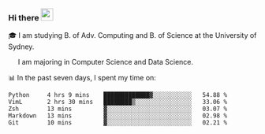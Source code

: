 ### Hi there <a href="#"><img src="https://media.giphy.com/media/hvRJCLFzcasrR4ia7z/giphy.gif" width="25px"></a>

🎓 I am studying B. of Adv. Computing and B. of Science at the University of Sydney.

     I am majoring in Computer Science and Data Science.

📊 In the past seven days, I spent my time on:
<!--START_SECTION:waka-->
```text
Python     4 hrs 9 mins    █████████████▓░░░░░░░░░░░   54.88 % 
VimL       2 hrs 30 mins   ████████▒░░░░░░░░░░░░░░░░   33.06 % 
Zsh        13 mins         ▓░░░░░░░░░░░░░░░░░░░░░░░░   03.07 % 
Markdown   13 mins         ▓░░░░░░░░░░░░░░░░░░░░░░░░   02.98 % 
Git        10 mins         ▓░░░░░░░░░░░░░░░░░░░░░░░░   02.21 % 
```
<!--END_SECTION:waka-->
